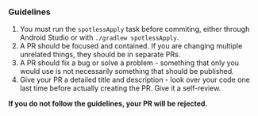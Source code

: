 ### Guidelines 

1. You must run the `spotlessApply` task before commiting, either through Android Studio or with `./gradlew spotlessApply`.
2. A PR should be focused and contained. If you are changing multiple unrelated things, they should be in separate PRs.
3. A PR should fix a bug or solve a problem - something that only you would use is not necessarily something that should be published.
4. Give your PR a detailed title and description - look over your code one last time before actually creating the PR. Give it a self-review.

**If you do not follow the guidelines, your PR will be rejected.**
